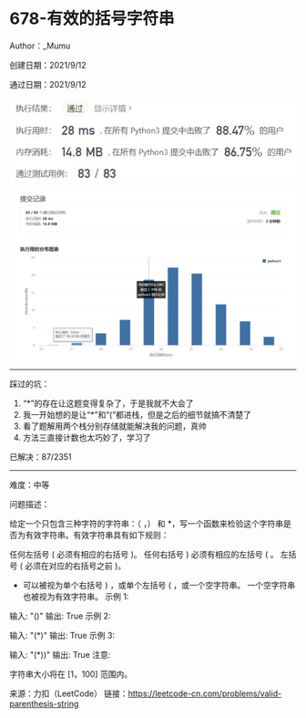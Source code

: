 # 678-有效的括号字符串

Author：_Mumu

创建日期：2021/9/12

通过日期：2021/9/12

![](./通过截图2.jpg)

![](./通过截图1.jpg)

*****

踩过的坑：

1. “*”的存在让这题变得复杂了，于是我就不大会了
2. 我一开始想的是让“*”和“(”都进栈，但是之后的细节就搞不清楚了
3. 看了题解用两个栈分别存储就能解决我的问题，真帅
4. 方法三直接计数也太巧妙了，学习了

已解决：87/2351

*****

难度：中等

问题描述：

给定一个只包含三种字符的字符串：（ ，） 和 *，写一个函数来检验这个字符串是否为有效字符串。有效字符串具有如下规则：

任何左括号 ( 必须有相应的右括号 )。
任何右括号 ) 必须有相应的左括号 ( 。
左括号 ( 必须在对应的右括号之前 )。
* 可以被视为单个右括号 ) ，或单个左括号 ( ，或一个空字符串。
一个空字符串也被视为有效字符串。
示例 1:

输入: "()"
输出: True
示例 2:

输入: "(*)"
输出: True
示例 3:

输入: "(*))"
输出: True
注意:

字符串大小将在 [1，100] 范围内。

来源：力扣（LeetCode）
链接：https://leetcode-cn.com/problems/valid-parenthesis-string
